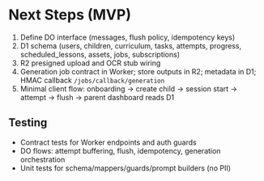 # Next Steps (MVP)

1. Define DO interface (messages, flush policy, idempotency keys)
2. D1 schema (users, children, curriculum, tasks, attempts, progress, scheduled_lessons, assets, jobs, subscriptions)
3. R2 presigned upload and OCR stub wiring
4. Generation job contract in Worker; store outputs in R2; metadata in D1; HMAC callback `/jobs/callback/generation`
5. Minimal client flow: onboarding → create child → session start → attempt → flush → parent dashboard reads D1

## Testing

- Contract tests for Worker endpoints and auth guards
- DO flows: attempt buffering, flush, idempotency, generation orchestration
- Unit tests for schema/mappers/guards/prompt builders (no PII)

